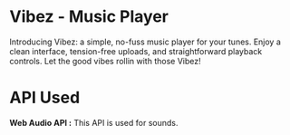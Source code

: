 
# Vibez - Music Player


Introducing Vibez: a simple, no-fuss music player for your tunes. Enjoy a clean interface, tension-free uploads, and straightforward playback controls. Let the good vibes rollin with those Vibez!

# API Used
**Web Audio API :**  This API is used for sounds.

